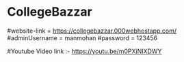 # CollegeBazzar

#website-link = https://collegebazzar.000webhostapp.com/
#adminUsername = manmohan
#password = 123456

#Youtube Video link :- https://youtu.be/m0PXiNIXDWY